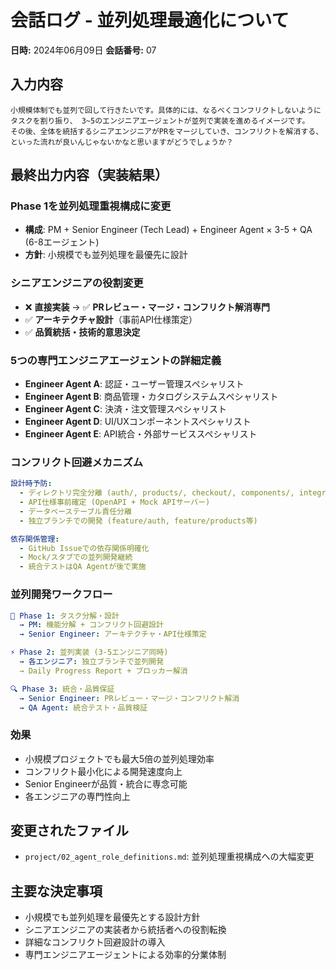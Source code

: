 # 会話ログ - 並列処理最適化について

**日時:** 2024年06月09日
**会話番号:** 07

## 入力内容
```
小規模体制でも並列で回して行きたいです。具体的には、なるべくコンフリクトしないようにタスクを割り振り、 3~5のエンジニアエージェントが並列で実装を進めるイメージです。
その後、全体を統括するシニアエンジニアがPRをマージしていき、コンフリクトを解消する、といった流れが良いんじゃないかなと思いますがどうでしょうか？
```

## 最終出力内容（実装結果）

### Phase 1を並列処理重視構成に変更
- **構成**: PM + Senior Engineer (Tech Lead) + Engineer Agent × 3-5 + QA (6-8エージェント)
- **方針**: 小規模でも並列処理を最優先に設計

### シニアエンジニアの役割変更
- ❌ **直接実装** → ✅ **PRレビュー・マージ・コンフリクト解消専門**
- ✅ **アーキテクチャ設計**（事前API仕様策定）
- ✅ **品質統括・技術的意思決定**

### 5つの専門エンジニアエージェントの詳細定義
- **Engineer Agent A**: 認証・ユーザー管理スペシャリスト
- **Engineer Agent B**: 商品管理・カタログシステムスペシャリスト  
- **Engineer Agent C**: 決済・注文管理スペシャリスト
- **Engineer Agent D**: UI/UXコンポーネントスペシャリスト
- **Engineer Agent E**: API統合・外部サービススペシャリスト

### コンフリクト回避メカニズム
```yaml
設計時予防:
  - ディレクトリ完全分離 (auth/, products/, checkout/, components/, integrations/)
  - API仕様事前確定 (OpenAPI + Mock APIサーバー)
  - データベーステーブル責任分離
  - 独立ブランチでの開発 (feature/auth, feature/products等)

依存関係管理:
  - GitHub Issueでの依存関係明確化
  - Mock/スタブでの並列開発継続
  - 統合テストはQA Agentが後で実施
```

### 並列開発ワークフロー
```yaml
🚀 Phase 1: タスク分解・設計
  → PM: 機能分解 + コンフリクト回避設計
  → Senior Engineer: アーキテクチャ・API仕様策定

⚡ Phase 2: 並列実装 (3-5エンジニア同時)
  → 各エンジニア: 独立ブランチで並列開発
  → Daily Progress Report + ブロッカー解消

🔍 Phase 3: 統合・品質保証
  → Senior Engineer: PRレビュー・マージ・コンフリクト解消
  → QA Agent: 統合テスト・品質検証
```

### 効果
- 小規模プロジェクトでも最大5倍の並列処理効率
- コンフリクト最小化による開発速度向上
- Senior Engineerが品質・統合に専念可能
- 各エンジニアの専門性向上

## 変更されたファイル
- `project/02_agent_role_definitions.md`: 並列処理重視構成への大幅変更

## 主要な決定事項
- 小規模でも並列処理を最優先とする設計方針
- シニアエンジニアの実装者から統括者への役割転換
- 詳細なコンフリクト回避設計の導入
- 専門エンジニアエージェントによる効率的分業体制 